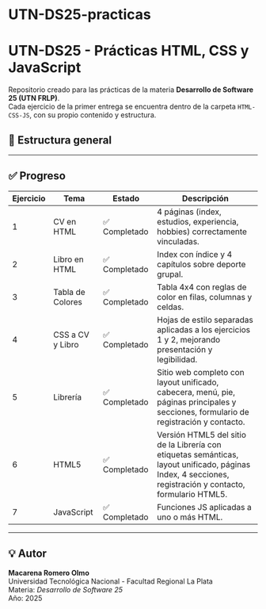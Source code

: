 # UTN-DS25-practicas

# UTN-DS25 - Prácticas HTML, CSS y JavaScript

Repositorio creado para las prácticas de la materia **Desarrollo de Software 25 (UTN FRLP)**.  
Cada ejercicio de la primer entrega se encuentra dentro de la carpeta `HTML-CSS-JS`, con su propio contenido y estructura.

## 📂 Estructura general

---

## ✅ Progreso

| Ejercicio | Tema | Estado | Descripción |
|------------|------|---------|-------------|
| 1 | CV en HTML | ✅ Completado | 4 páginas (index, estudios, experiencia, hobbies) correctamente vinculadas. |
| 2 | Libro en HTML | ✅ Completado | Index con índice y 4 capítulos sobre deporte grupal. |
| 3 | Tabla de Colores | ✅ Completado | Tabla 4x4 con reglas de color en filas, columnas y celdas. |
| 4 | CSS a CV y Libro | ✅ Completado | Hojas de estilo separadas aplicadas a los ejercicios 1 y 2, mejorando presentación y legibilidad. |
| 5 | Librería | ✅ Completado | Sitio web completo con layout unificado, cabecera, menú, pie, páginas principales y secciones, formulario de registración y contacto. |
| 6 | HTML5 | ✅ Completado | Versión HTML5 del sitio de la Librería con etiquetas semánticas, layout unificado, páginas Index, 4 secciones, registración y contacto, formulario HTML5. |
| 7 | JavaScript |  ✅ Completado | Funciones JS aplicadas a uno o más HTML. |

---

## 💡 Autor
**Macarena Romero Olmo**  
Universidad Tecnológica Nacional - Facultad Regional La Plata  
Materia: *Desarrollo de Software 25*  
Año: 2025

